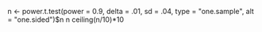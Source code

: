 n <- power.t.test(power = 0.9, delta = .01, sd = .04, type = "one.sample", alt = "one.sided")$n
n
ceiling(n/10)*10